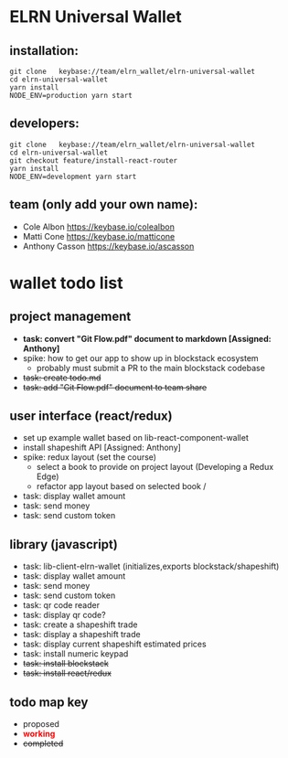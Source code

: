 # ELRN Universal Wallet

## installation:
~~~~
git clone   keybase://team/elrn_wallet/elrn-universal-wallet
cd elrn-universal-wallet
yarn install
NODE_ENV=production yarn start
~~~~

## developers:
~~~~
git clone   keybase://team/elrn_wallet/elrn-universal-wallet
cd elrn-universal-wallet
git checkout feature/install-react-router
yarn install
NODE_ENV=development yarn start
~~~~

## team (only add your own name):
- Cole Albon https://keybase.io/colealbon
- Matti Cone https://keybase.io/matticone
- Anthony Casson https://keybase.io/ascasson

# wallet todo list

## project management
- **task: convert "Git Flow.pdf" document to markdown [Assigned: Anthony]**
- spike: how to get our app to show up in blockstack ecosystem
  - probably must submit a PR to the main blockstack codebase
- ~~task: create todo.md~~
- ~~task: add "Git Flow.pdf" document to team share~~

## user interface (react/redux)
- set up example wallet based on lib-react-component-wallet
- install shapeshift API [Assigned: Anthony]
- spike: redux layout (set the course)
  - select a book to provide on project layout (Developing a Redux Edge)
  - refactor app layout based on selected book / 
- task: display wallet amount
- task: send money
- task: send custom token

## library (javascript)
- task: lib-client-elrn-wallet (initializes,exports blockstack/shapeshift)
- task: display wallet amount
- task: send money
- task: send custom token
- task: qr code reader
- task: display qr code?
- task: create a shapeshift trade
- task: display a shapeshift trade
- task: display current shapeshift estimated prices
- task: install numeric keypad
- ~~task: install blockstack~~
- ~~task: install react/redux~~

## todo map key
- proposed
- <span style="color:red">**working**<span>
- ~~completed~~
